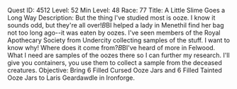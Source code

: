Quest ID: 4512
Level: 52
Min Level: 48
Race: 77
Title: A Little Slime Goes a Long Way
Description: But the thing I've studied most is ooze. I know it sounds odd, but they're all over!$B$BI helped a lady in Menethil find her bag not too long ago--it was eaten by oozes. I've seen members of the Royal Apothecary Society from Undercity collecting samples of the stuff. I want to know why! Where does it come from?$B$BI've heard of more in Felwood. What I need are samples of the oozes there so I can further my research. I'll give you containers, you use them to collect a sample from the deceased creatures.
Objective: Bring 6 Filled Cursed Ooze Jars and 6 Filled Tainted Ooze Jars to Laris Geardawdle in Ironforge.
